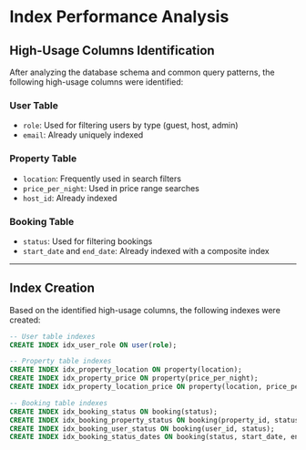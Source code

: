 # Index Performance Analysis

## High-Usage Columns Identification

After analyzing the database schema and common query patterns, the following high-usage columns were identified:

### User Table
- `role`: Used for filtering users by type (guest, host, admin)
- `email`: Already uniquely indexed

### Property Table
- `location`: Frequently used in search filters
- `price_per_night`: Used in price range searches
- `host_id`: Already indexed

### Booking Table
- `status`: Used for filtering bookings
- `start_date` and `end_date`: Already indexed with a composite index

---

## Index Creation

Based on the identified high-usage columns, the following indexes were created:

```sql
-- User table indexes
CREATE INDEX idx_user_role ON user(role);

-- Property table indexes
CREATE INDEX idx_property_location ON property(location);
CREATE INDEX idx_property_price ON property(price_per_night);
CREATE INDEX idx_property_location_price ON property(location, price_per_night);

-- Booking table indexes
CREATE INDEX idx_booking_status ON booking(status);
CREATE INDEX idx_booking_property_status ON booking(property_id, status);
CREATE INDEX idx_booking_user_status ON booking(user_id, status);
CREATE INDEX idx_booking_status_dates ON booking(status, start_date, end_date);